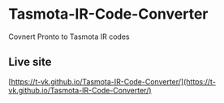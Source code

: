 # Tasmota-IR-Code-Converter
Covnert Pronto to Tasmota IR codes

## Live site
[https://t-vk.github.io/Tasmota-IR-Code-Converter/](https://t-vk.github.io/Tasmota-IR-Code-Converter/)
